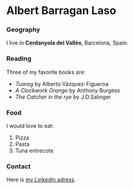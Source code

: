 # Albert Barragan Laso

### Geography

I live in **Cerdanyola del Vallès**, Barcelona, Spain.

### Reading

Three of my favorite books are:
- *Tuareg* by Alberto Vázquez-Figueroa
- *A Clockwork Orange* by Anthony Burgess
- *The Catcher in the rye* by J.D.Salinger

### Food

I would love to eat:

1. Pizza
2. Pasta
3. Tuna entrecote

### Contact

Here is [my Linkedin adress](https://www.linkedin.com/in/albertbarraganlaso).

